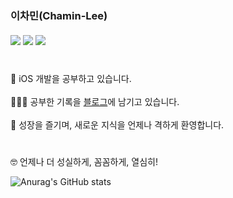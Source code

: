 ### 이차민(Chamin-Lee) <br><br> <a href="https://rose-eggnog-fa7.notion.site/9f8bd433e5474f928e18714466e1d535" target="_blank" rel="noopener"><img src="https://img.shields.io/badge/-Resume-black?logo=notion&logoColor=white?style=flat"/></a> <a href="https://www.linkedin.com/in/%EC%B0%A8%EB%AF%BC-%EC%9D%B4-887792183/" target="_blank" rel="noopener"><img src="https://img.shields.io/badge/LinkedIn-0077B5?logo=LinkedIn&logoColor=white?style=flat" /></a> <a href="leechamin.tistory.com" target="_blank" rel="noopener"><img src="https://img.shields.io/badge/-Tistory-yellowgreen?style=flat&logo=TV Time&logoColor=white"/></a>
#
🌱 iOS 개발을 공부하고 있습니다. 
<br>
<br>
👨🏻‍💻  공부한 기록을 [블로그](leechamin.tistory.com
)에 남기고 있습니다.
<br>
<br>
🚀  성장을 즐기며, 새로운 지식을 언제나 격하게 환영합니다.


#


🤓  언제나 더 성실하게, 꼼꼼하게, 열심히!

![Anurag's GitHub stats](https://github-readme-stats.vercel.app/api?username=ChaminLee&show_icons=true&theme=chartreuse-dark)
